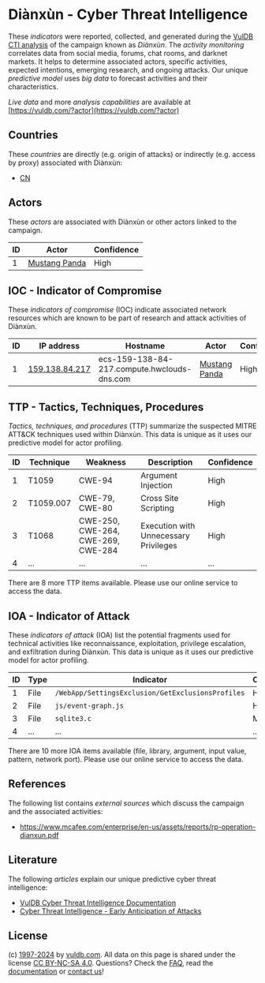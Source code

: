 # Diànxùn - Cyber Threat Intelligence

These _indicators_ were reported, collected, and generated during the [VulDB CTI analysis](https://vuldb.com/?kb.cti) of the campaign known as _Diànxùn_. The _activity monitoring_ correlates data from social media, forums, chat rooms, and darknet markets. It helps to determine associated actors, specific activities, expected intentions, emerging research, and ongoing attacks. Our unique _predictive model_ uses _big data_ to forecast activities and their characteristics.

_Live data_ and more _analysis capabilities_ are available at [https://vuldb.com/?actor](https://vuldb.com/?actor)

## Countries

These _countries_ are directly (e.g. origin of attacks) or indirectly (e.g. access by proxy) associated with Diànxùn:

* [CN](https://vuldb.com/?country.cn)

## Actors

These _actors_ are associated with Diànxùn or other actors linked to the campaign.

ID | Actor | Confidence
-- | ----- | ----------
1 | [Mustang Panda](https://vuldb.com/?actor.mustang_panda) | High

## IOC - Indicator of Compromise

These _indicators of compromise_ (IOC) indicate associated network resources which are known to be part of research and attack activities of Diànxùn.

ID | IP address | Hostname | Actor | Confidence
-- | ---------- | -------- | ----- | ----------
1 | [159.138.84.217](https://vuldb.com/?ip.159.138.84.217) | ecs-159-138-84-217.compute.hwclouds-dns.com | [Mustang Panda](https://vuldb.com/?actor.mustang_panda) | High

## TTP - Tactics, Techniques, Procedures

_Tactics, techniques, and procedures_ (TTP) summarize the suspected MITRE ATT&CK techniques used within Diànxùn. This data is unique as it uses our predictive model for actor profiling.

ID | Technique | Weakness | Description | Confidence
-- | --------- | -------- | ----------- | ----------
1 | T1059 | CWE-94 | Argument Injection | High
2 | T1059.007 | CWE-79, CWE-80 | Cross Site Scripting | High
3 | T1068 | CWE-250, CWE-264, CWE-269, CWE-284 | Execution with Unnecessary Privileges | High
4 | ... | ... | ... | ...

There are 8 more TTP items available. Please use our online service to access the data.

## IOA - Indicator of Attack

These _indicators of attack_ (IOA) list the potential fragments used for technical activities like reconnaissance, exploitation, privilege escalation, and exfiltration during Diànxùn. This data is unique as it uses our predictive model for actor profiling.

ID | Type | Indicator | Confidence
-- | ---- | --------- | ----------
1 | File | `/WebApp/SettingsExclusion/GetExclusionsProfiles` | High
2 | File | `js/event-graph.js` | High
3 | File | `sqlite3.c` | Medium
4 | ... | ... | ...

There are 10 more IOA items available (file, library, argument, input value, pattern, network port). Please use our online service to access the data.

## References

The following list contains _external sources_ which discuss the campaign and the associated activities:

* https://www.mcafee.com/enterprise/en-us/assets/reports/rp-operation-dianxun.pdf

## Literature

The following _articles_ explain our unique predictive cyber threat intelligence:

* [VulDB Cyber Threat Intelligence Documentation](https://vuldb.com/?kb.cti)
* [Cyber Threat Intelligence - Early Anticipation of Attacks](https://www.scip.ch/en/?labs.20201022)

## License

(c) [1997-2024](https://vuldb.com/?kb.changelog) by [vuldb.com](https://vuldb.com/?kb.about). All data on this page is shared under the license [CC BY-NC-SA 4.0](https://creativecommons.org/licenses/by-nc-sa/4.0/). Questions? Check the [FAQ](https://vuldb.com/?kb.faq), read the [documentation](https://vuldb.com/?kb) or [contact us](https://vuldb.com/?contact)!
